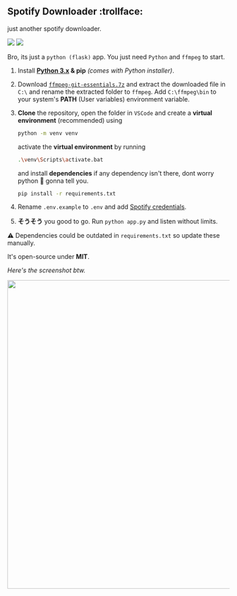 ## Spotify Downloader :trollface:

just another spotify downloader.

<img src="https://img.shields.io/badge/Python-3776AB?style=flat&logo=python&logoColor=white"> <img src="https://img.shields.io/badge/Flask-000000?style=flat&logo=flask&logoColor=white">

Bro, its just a `python (flask)` app. You just need `Python` and `ffmpeg` to start.

1. Install **[Python 3.x](https://www.python.org/downloads/) & pip** *(comes with Python installer)*.

2. Download [`ffmpeg-git-essentials.7z`](https://www.gyan.dev/ffmpeg/builds/) and extract the downloaded file in `C:\` and rename the extracted folder to `ffmpeg`. Add `C:\ffmpeg\bin` to your system's **PATH** (User variables) environment variable.
   
3. **Clone** the repository, open the folder in `VSCode` and create a **virtual environment** (recommended) using
   ```bash
   python -m venv venv
   ```
   activate the **virtual environment** by running
     ```bash
     .\venv\Scripts\activate.bat
     ```
     and install **dependencies** if any dependency isn't there, dont worry python 🐍 gonna tell you.
   ```bash
   pip install -r requirements.txt
   ```
   
4. Rename `.env.example` to `.env` and add [Spotify credentials](https://developer.spotify.com/dashboard/).

5. **そうそう** you good to go. Run `python app.py` and listen without limits.

⚠️ Dependencies could be outdated in `requirements.txt` so update these manually.

It's open-source under **MIT**.

*Here's the screenshot btw.*

<img src="https://github.com/user-attachments/assets/1d4ea66e-ddb3-4d50-9441-09eb0a866421" width="700px">


